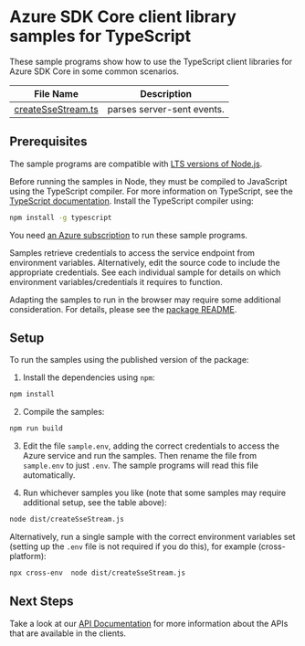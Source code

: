 # Azure SDK Core client library samples for TypeScript

These sample programs show how to use the TypeScript client libraries for Azure SDK Core in some common scenarios.

| **File Name**                         | **Description**            |
| ------------------------------------- | -------------------------- |
| [createSseStream.ts][createssestream] | parses server-sent events. |

## Prerequisites

The sample programs are compatible with [LTS versions of Node.js](https://github.com/nodejs/release#release-schedule).

Before running the samples in Node, they must be compiled to JavaScript using the TypeScript compiler. For more information on TypeScript, see the [TypeScript documentation][typescript]. Install the TypeScript compiler using:

```bash
npm install -g typescript
```

You need [an Azure subscription][freesub] to run these sample programs.

Samples retrieve credentials to access the service endpoint from environment variables. Alternatively, edit the source code to include the appropriate credentials. See each individual sample for details on which environment variables/credentials it requires to function.

Adapting the samples to run in the browser may require some additional consideration. For details, please see the [package README][package].

## Setup

To run the samples using the published version of the package:

1. Install the dependencies using `npm`:

```bash
npm install
```

2. Compile the samples:

```bash
npm run build
```

3. Edit the file `sample.env`, adding the correct credentials to access the Azure service and run the samples. Then rename the file from `sample.env` to just `.env`. The sample programs will read this file automatically.

4. Run whichever samples you like (note that some samples may require additional setup, see the table above):

```bash
node dist/createSseStream.js
```

Alternatively, run a single sample with the correct environment variables set (setting up the `.env` file is not required if you do this), for example (cross-platform):

```bash
npx cross-env  node dist/createSseStream.js
```

## Next Steps

Take a look at our [API Documentation][apiref] for more information about the APIs that are available in the clients.

[createssestream]: https://github.com/Azure/azure-sdk-for-js/blob/main/sdk/core/core-sse/samples/v2/typescript/src/createSseStream.ts
[apiref]: https://docs.microsoft.com/javascript/api/@azure/core-sse
[freesub]: https://azure.microsoft.com/free/
[package]: https://github.com/Azure/azure-sdk-for-js/tree/main/sdk/core/core-sse/README.md
[typescript]: https://www.typescriptlang.org/docs/home.html
